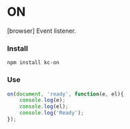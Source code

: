 # ON
[browser] Event listener.

### Install
```
npm install kc-on
```

### Use
```js
on(document, 'ready', function(e, el){
    console.log(e);
    console.log(el);
    console.log('Ready');
});
```
